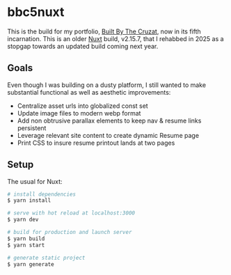# bbc5nuxt

This is the build for my portfolio, [Built By The Cruzat](https://builtby.thecruzat.com), now in its fifth incarnation. This is an older [Nuxt](https://nuxtjs.org) build, v2.15.7, that I rehabbed in 2025 as a stopgap towards an updated build coming next year.

## Goals

Even though I was building on a dusty platform, I still wanted to make substantial functional as well as aesthetic improvements:

- Centralize asset urls into globalized const set
- Update image files to modern webp format
- Add non obtrusive parallax elements to keep nav & resume links persistent
- Leverage relevant site content to create dynamic Resume page
- Print CSS to insure resume printout lands at two pages

## Setup

The usual for Nuxt:

```bash
# install dependencies
$ yarn install

# serve with hot reload at localhost:3000
$ yarn dev

# build for production and launch server
$ yarn build
$ yarn start

# generate static project
$ yarn generate
```

